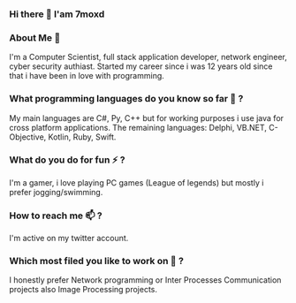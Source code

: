 ### Hi there 👋 I'am 7moxd

### About Me 💬
I'm a Computer Scientist, full stack application developer, network engineer, cyber security authiast.
Started my career since i was 12 years old since that i have been in love with programming.

### What programming languages do you know so far 🌱 ?
My main languages are C#, Py, C++ but for working purposes i use java for cross platform applications.
The remaining languages: Delphi, VB.NET, C-Objective, Kotlin, Ruby, Swift.

### What do you do for fun ⚡ ?
I'm a gamer, i love playing PC games (League of legends) but mostly i prefer jogging/swimming.

### How to reach me 📫 ?
I'm active on my twitter account.

### Which most filed you like to work on 🤔 ?
I honestly prefer Network programming or Inter Processes Communication projects also Image Processing projects.



<!--
**malsbi/malsbi** is a ✨ _special_ ✨ repository because its `README.md` (this file) appears on your GitHub profile.

Here are some ideas to get you started:

- 🔭 I’m currently working on ...
- 🌱 I’m currently learning ...
- 👯 I’m looking to collaborate on ...
- 🤔 I’m looking for help with ...
- 💬 Ask me about ...
- 📫 How to reach me: ...
- 😄 Pronouns: ...
- ⚡ Fun fact: ...
-->
